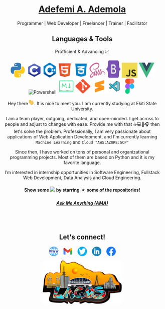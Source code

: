 <h1 align="center"> <a href ="https://arhesus.trumpeterstv.com/">Adefemi A. Ademola</a></h1>
<p align="center">Programmer | Web Developer | Freelancer | Trainer | Facilitator</p>
<h2 align="center"> Languages & Tools </h2>
<p align="center">Profficient & Advancing 📈</p>
<p align="center">
<img src="https://github.com/Howdy-admoll/Howdy-admoll/blob/main/python.png" alt="Python" width="48" height="48"/>&nbsp;<img src="https://github.com/Howdy-admoll/Howdy-admoll/blob/main/c.png" alt="C" width="50" height="48"/>&nbsp;<img src="https://github.com/Howdy-admoll/Howdy-admoll/blob/main/cpp.png" alt="C++" width="40" height="48"/>&nbsp;<img src="https://github.com/Howdy-admoll/Howdy-admoll/blob/main/html.svg" alt="HTML" width="48" height="48"/>&nbsp;<img src="https://github.com/Howdy-admoll/Howdy-admoll/blob/main/css.png" alt="CSS" width="48" height="48"/>&nbsp;<img src="https://github.com/Howdy-admoll/Howdy-admoll/blob/main/sass.png" alt="SASS" width="50" height="48"/>&nbsp;<img src="https://github.com/Howdy-admoll/Howdy-admoll/blob/main/bootstrap.svg" alt="Bootstrap" width="45" height="55"/>&nbsp;<img src="https://github.com/Howdy-admoll/Howdy-admoll/blob/main/js.png" alt="JavaScript" width="50" height="48"/>&nbsp;<img src="https://github.com/Howdy-admoll/Howdy-admoll/blob/main/vue.png" alt="Vue" width="50" height="48"/><br><img src="https://www.freeiconspng.com/uploads/powershell-icon-9.png" alt="Powershell" width="48" height="48"/>&nbsp;&nbsp;<img src="https://github.com/Howdy-admoll/Howdy-admoll/blob/main/markdown.png" alt="Markdown" width="48" height="48"/>&nbsp;<img src="https://github.com/Howdy-admoll/Howdy-admoll/blob/main/git.png" alt="Git" width="50" height="48"/>&nbsp;<img src="https://github.com/Howdy-admoll/Howdy-admoll/blob/main/sublime.png" alt="sublime" width="48" height="48"/><img src="https://github.com/Howdy-admoll/Howdy-admoll/blob/main/vscode.png" alt="vscode" width="48" height="48"/>&nbsp;<img src="https://github.com/Howdy-admoll/Howdy-admoll/blob/main/figma.png" alt="Figma" width="40" height="48"/>  </p>


<p align="center">Hey there<img src="https://raw.githubusercontent.com/ABSphreak/ABSphreak/master/gifs/Hi.gif" width="20px">. It is nice to meet you. I am currently studying at Ekiti State University.</p>

<p align="center">I am a team player, outgoing, dedicated, and open-minded. I get across to people and adjust to changes with ease. Provide me with that ☕💻🔋🎧 then let's solve the problem. Professionally, I am very passionate about applications of Web Application Development, and I'm currently learning <code> Machine Learning</code> and <code>Cloud "AWS:AZURE:GCP"</code></p>

<p align="center">Since then, I have worked on tons of personal and organizational programming projects. Most of them are based on Python and it is my favorite language.</p>

<p align="center">I’m interested in internship opportunities in Software Engineering, Fullstack Web Development, Data Analysis and Cloud Engineering.<br>
  
<h4 align="center">Show some <img src="https://acegif.com/wp-content/uploads/2020/b72nv6/kiss-emoji-16.gif" width="30px"> by starring  &nbsp;⭐&nbsp; some of the repositories!</h4>
<h5 align="center"><a href="https://github.com/Howdy-admoll/Howdy-admoll/discussions">Ask Me Anything (AMA)</a></h5>
</p>

<!---
Howdy-admoll/Howdy-admoll is a ✨ special ✨ repository because its `README.md` (this file) appears on your GitHub profile.
You can click the Preview link to take a look at your changes.
--->
<br><br>

<h2 align="center"> Let's connect! </h2>
<p align="center">
<a href="https://arhesus.trumpeterstv.com/"><img align="center" width="30px" src="https://github.com/Howdy-admoll/Howdy-admoll/blob/main/web.png" /></a> &nbsp;&nbsp; <a href="mailto:admoll.adefemi@gmail.com"><img align="center" width="30px" src="https://github.com/Howdy-admoll/Howdy-admoll/blob/main/logo-gmail.png" /></a> &nbsp;&nbsp; <a href="https://twitter.com/officialadmoll"><img align="center" width="30px" src="https://github.com/Howdy-admoll/Howdy-admoll/blob/main/twitter.png" /></a> &nbsp;&nbsp; <a href="https://www.linkedin.com/in/admoll/"><img align="center" width="30px" src="https://github.com/Howdy-admoll/Howdy-admoll/blob/main/linkedIns.png" /></a> &nbsp;&nbsp; <a href="https://www.facebook.com/AdmollX/"><img align="center" width="30px" src="https://github.com/Howdy-admoll/Howdy-admoll/blob/main/facebook.png" /></a>
</p>

<p align="center">
<img src="https://github.com/Howdy-admoll/Howdy-admoll/blob/main/real.png" alt="Lagos,Nigeria" width="50%" height="50%"/>
</p>
